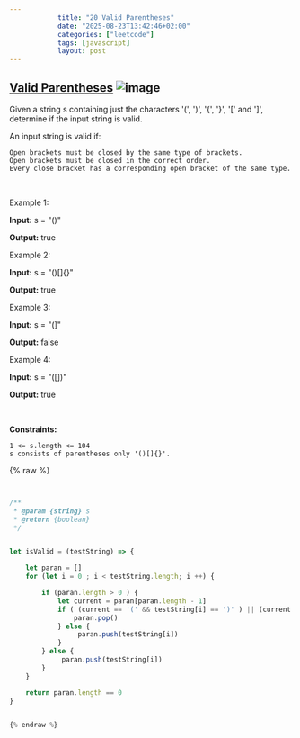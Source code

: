 ```yaml
---
            title: "20 Valid Parentheses"
            date: "2025-08-23T13:42:46+02:00"
            categories: ["leetcode"]
            tags: [javascript]
            layout: post
---
```

            
## [Valid Parentheses](https://leetcode.com/problems/valid-parentheses) ![image](https://img.shields.io/badge/Difficulty-Easy-brightgreen)

Given a string s containing just the characters '(', ')', '{', '}', '[' and ']', determine if the input string is valid.

An input string is valid if:

	Open brackets must be closed by the same type of brackets.
	Open brackets must be closed in the correct order.
	Every close bracket has a corresponding open bracket of the same type.

 

Example 1:

**Input:** s = "()"

**Output:** true

Example 2:

**Input:** s = "()[]{}"

**Output:** true

Example 3:

**Input:** s = "(]"

**Output:** false

Example 4:

**Input:** s = "([])"

**Output:** true

 

**Constraints:**

	1 <= s.length <= 104
	s consists of parentheses only '()[]{}'.

{% raw %}


```javascript


/**
 * @param {string} s
 * @return {boolean}
 */


let isValid = (testString) => {

    let paran = []
    for (let i = 0 ; i < testString.length; i ++) {

        if (paran.length > 0 ) {
            let current = paran[paran.length - 1]
            if ( (current == '(' && testString[i] == ')' ) || (current == '[' && testString[i] == ']' ) || (current == '{' && testString[i] == '}' ) ){
                paran.pop()
            } else {
                 paran.push(testString[i])
            }   
        } else {
             paran.push(testString[i])
        }
    }

    return paran.length == 0
}


{% endraw %}
```
